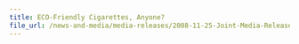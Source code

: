 ```yaml
---
title: ECO-Friendly Cigarettes, Anyone?
file_url: /news-and-media/media-releases/2008-11-25-Joint-Media-Release.pdf
---
```

